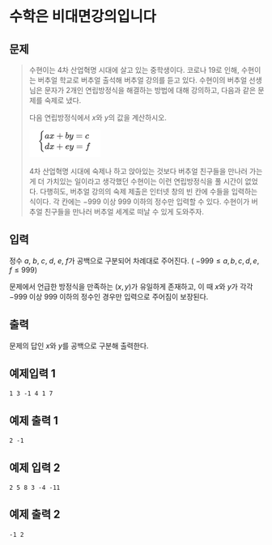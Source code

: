 # 수학은 비대면강의입니다
## 문제
> 수현이는 4차 산업혁명 시대에 살고 있는 중학생이다. 코로나 19로 인해, 수현이는 버추얼 학교로 버추얼 출석해 버추얼 강의를 듣고 있다. 수현이의 버추얼 선생님은 문자가 2개인 연립방정식을 해결하는 방법에 대해 강의하고, 다음과 같은 문제를 숙제로 냈다.
>
>다음 연립방정식에서
>$x$와
>$y$의 값을 계산하시오.
>
> ![img.png](img.png)
> 
>4차 산업혁명 시대에 숙제나 하고 앉아있는 것보다 버추얼 친구들을 만나러 가는 게 더 가치있는 일이라고 생각했던 수현이는 이런 연립방정식을 풀 시간이 없었다. 다행히도, 버추얼 강의의 숙제 제출은 인터넷 창의 빈 칸에 수들을 입력하는 식이다. 각 칸에는
$-999$ 이상
$999$ 이하의 정수만 입력할 수 있다. 수현이가 버추얼 친구들을 만나러 버추얼 세계로 떠날 수 있게 도와주자.
## 입력
정수
$a$,
$b$,
$c$,
$d$,
$e$,
$f$가 공백으로 구분되어 차례대로 주어진다. (
$-999 \leq a,b,c,d,e,f \leq 999$)

문제에서 언급한 방정식을 만족하는
$\left(x,y\right)$가 유일하게 존재하고, 이 때
$x$와
$y$가 각각
$-999$ 이상
$999$ 이하의 정수인 경우만 입력으로 주어짐이 보장된다.
## 출력
문제의 답인
$x$와
$y$를 공백으로 구분해 출력한다.


## 예제입력 1
```
1 3 -1 4 1 7
```
## 예제 출력 1
```
2 -1
```
## 예제 입력 2
```
2 5 8 3 -4 -11
```
## 예제 출력 2
```
-1 2
```